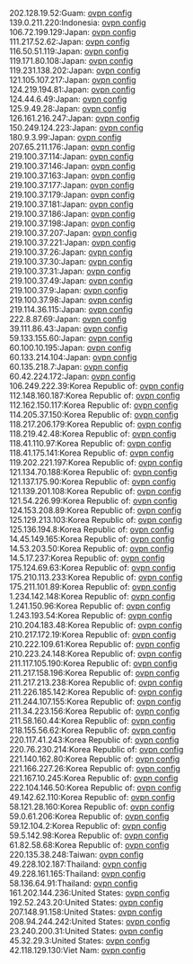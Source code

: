 202.128.19.52:Guam: [ovpn config](vpn/202_128_19_52.ovpn)  
139.0.211.220:Indonesia: [ovpn config](vpn/139_0_211_220.ovpn)  
106.72.199.129:Japan: [ovpn config](vpn/106_72_199_129.ovpn)  
111.217.52.62:Japan: [ovpn config](vpn/111_217_52_62.ovpn)  
116.50.51.119:Japan: [ovpn config](vpn/116_50_51_119.ovpn)  
119.171.80.108:Japan: [ovpn config](vpn/119_171_80_108.ovpn)  
119.231.138.202:Japan: [ovpn config](vpn/119_231_138_202.ovpn)  
121.105.107.217:Japan: [ovpn config](vpn/121_105_107_217.ovpn)  
124.219.194.81:Japan: [ovpn config](vpn/124_219_194_81.ovpn)  
124.44.6.49:Japan: [ovpn config](vpn/124_44_6_49.ovpn)  
125.9.49.28:Japan: [ovpn config](vpn/125_9_49_28.ovpn)  
126.161.216.247:Japan: [ovpn config](vpn/126_161_216_247.ovpn)  
150.249.124.223:Japan: [ovpn config](vpn/150_249_124_223.ovpn)  
180.9.3.99:Japan: [ovpn config](vpn/180_9_3_99.ovpn)  
207.65.211.176:Japan: [ovpn config](vpn/207_65_211_176.ovpn)  
219.100.37.114:Japan: [ovpn config](vpn/219_100_37_114.ovpn)  
219.100.37.146:Japan: [ovpn config](vpn/219_100_37_146.ovpn)  
219.100.37.163:Japan: [ovpn config](vpn/219_100_37_163.ovpn)  
219.100.37.177:Japan: [ovpn config](vpn/219_100_37_177.ovpn)  
219.100.37.179:Japan: [ovpn config](vpn/219_100_37_179.ovpn)  
219.100.37.181:Japan: [ovpn config](vpn/219_100_37_181.ovpn)  
219.100.37.186:Japan: [ovpn config](vpn/219_100_37_186.ovpn)  
219.100.37.198:Japan: [ovpn config](vpn/219_100_37_198.ovpn)  
219.100.37.207:Japan: [ovpn config](vpn/219_100_37_207.ovpn)  
219.100.37.221:Japan: [ovpn config](vpn/219_100_37_221.ovpn)  
219.100.37.26:Japan: [ovpn config](vpn/219_100_37_26.ovpn)  
219.100.37.30:Japan: [ovpn config](vpn/219_100_37_30.ovpn)  
219.100.37.31:Japan: [ovpn config](vpn/219_100_37_31.ovpn)  
219.100.37.49:Japan: [ovpn config](vpn/219_100_37_49.ovpn)  
219.100.37.9:Japan: [ovpn config](vpn/219_100_37_9.ovpn)  
219.100.37.98:Japan: [ovpn config](vpn/219_100_37_98.ovpn)  
219.114.36.115:Japan: [ovpn config](vpn/219_114_36_115.ovpn)  
222.8.87.69:Japan: [ovpn config](vpn/222_8_87_69.ovpn)  
39.111.86.43:Japan: [ovpn config](vpn/39_111_86_43.ovpn)  
59.133.155.60:Japan: [ovpn config](vpn/59_133_155_60.ovpn)  
60.100.10.195:Japan: [ovpn config](vpn/60_100_10_195.ovpn)  
60.133.214.104:Japan: [ovpn config](vpn/60_133_214_104.ovpn)  
60.135.218.7:Japan: [ovpn config](vpn/60_135_218_7.ovpn)  
60.42.224.172:Japan: [ovpn config](vpn/60_42_224_172.ovpn)  
106.249.222.39:Korea Republic of: [ovpn config](vpn/106_249_222_39.ovpn)  
112.148.160.187:Korea Republic of: [ovpn config](vpn/112_148_160_187.ovpn)  
112.162.150.117:Korea Republic of: [ovpn config](vpn/112_162_150_117.ovpn)  
114.205.37.150:Korea Republic of: [ovpn config](vpn/114_205_37_150.ovpn)  
118.217.206.179:Korea Republic of: [ovpn config](vpn/118_217_206_179.ovpn)  
118.219.42.48:Korea Republic of: [ovpn config](vpn/118_219_42_48.ovpn)  
118.41.110.97:Korea Republic of: [ovpn config](vpn/118_41_110_97.ovpn)  
118.41.175.141:Korea Republic of: [ovpn config](vpn/118_41_175_141.ovpn)  
119.202.221.197:Korea Republic of: [ovpn config](vpn/119_202_221_197.ovpn)  
121.134.70.188:Korea Republic of: [ovpn config](vpn/121_134_70_188.ovpn)  
121.137.175.90:Korea Republic of: [ovpn config](vpn/121_137_175_90.ovpn)  
121.139.201.108:Korea Republic of: [ovpn config](vpn/121_139_201_108.ovpn)  
121.54.226.99:Korea Republic of: [ovpn config](vpn/121_54_226_99.ovpn)  
124.153.208.89:Korea Republic of: [ovpn config](vpn/124_153_208_89.ovpn)  
125.129.213.103:Korea Republic of: [ovpn config](vpn/125_129_213_103.ovpn)  
125.136.194.8:Korea Republic of: [ovpn config](vpn/125_136_194_8.ovpn)  
14.45.149.165:Korea Republic of: [ovpn config](vpn/14_45_149_165.ovpn)  
14.53.203.50:Korea Republic of: [ovpn config](vpn/14_53_203_50.ovpn)  
14.5.17.237:Korea Republic of: [ovpn config](vpn/14_5_17_237.ovpn)  
175.124.69.63:Korea Republic of: [ovpn config](vpn/175_124_69_63.ovpn)  
175.210.113.233:Korea Republic of: [ovpn config](vpn/175_210_113_233.ovpn)  
175.211.101.89:Korea Republic of: [ovpn config](vpn/175_211_101_89.ovpn)  
1.234.142.148:Korea Republic of: [ovpn config](vpn/1_234_142_148.ovpn)  
1.241.150.96:Korea Republic of: [ovpn config](vpn/1_241_150_96.ovpn)  
1.243.193.54:Korea Republic of: [ovpn config](vpn/1_243_193_54.ovpn)  
210.204.183.48:Korea Republic of: [ovpn config](vpn/210_204_183_48.ovpn)  
210.217.172.19:Korea Republic of: [ovpn config](vpn/210_217_172_19.ovpn)  
210.222.109.61:Korea Republic of: [ovpn config](vpn/210_222_109_61.ovpn)  
210.223.24.148:Korea Republic of: [ovpn config](vpn/210_223_24_148.ovpn)  
211.117.105.190:Korea Republic of: [ovpn config](vpn/211_117_105_190.ovpn)  
211.217.158.196:Korea Republic of: [ovpn config](vpn/211_217_158_196.ovpn)  
211.217.213.238:Korea Republic of: [ovpn config](vpn/211_217_213_238.ovpn)  
211.226.185.142:Korea Republic of: [ovpn config](vpn/211_226_185_142.ovpn)  
211.244.107.155:Korea Republic of: [ovpn config](vpn/211_244_107_155.ovpn)  
211.34.223.156:Korea Republic of: [ovpn config](vpn/211_34_223_156.ovpn)  
211.58.160.44:Korea Republic of: [ovpn config](vpn/211_58_160_44.ovpn)  
218.155.56.62:Korea Republic of: [ovpn config](vpn/218_155_56_62.ovpn)  
220.117.41.243:Korea Republic of: [ovpn config](vpn/220_117_41_243.ovpn)  
220.76.230.214:Korea Republic of: [ovpn config](vpn/220_76_230_214.ovpn)  
221.140.162.80:Korea Republic of: [ovpn config](vpn/221_140_162_80.ovpn)  
221.166.227.26:Korea Republic of: [ovpn config](vpn/221_166_227_26.ovpn)  
221.167.10.245:Korea Republic of: [ovpn config](vpn/221_167_10_245.ovpn)  
222.104.146.50:Korea Republic of: [ovpn config](vpn/222_104_146_50.ovpn)  
49.142.62.110:Korea Republic of: [ovpn config](vpn/49_142_62_110.ovpn)  
58.121.28.160:Korea Republic of: [ovpn config](vpn/58_121_28_160.ovpn)  
59.0.61.206:Korea Republic of: [ovpn config](vpn/59_0_61_206.ovpn)  
59.12.104.2:Korea Republic of: [ovpn config](vpn/59_12_104_2.ovpn)  
59.5.142.98:Korea Republic of: [ovpn config](vpn/59_5_142_98.ovpn)  
61.82.58.68:Korea Republic of: [ovpn config](vpn/61_82_58_68.ovpn)  
220.135.38.248:Taiwan: [ovpn config](vpn/220_135_38_248.ovpn)  
49.228.102.187:Thailand: [ovpn config](vpn/49_228_102_187.ovpn)  
49.228.161.165:Thailand: [ovpn config](vpn/49_228_161_165.ovpn)  
58.136.64.91:Thailand: [ovpn config](vpn/58_136_64_91.ovpn)  
161.202.144.236:United States: [ovpn config](vpn/161_202_144_236.ovpn)  
192.52.243.20:United States: [ovpn config](vpn/192_52_243_20.ovpn)  
207.148.91.158:United States: [ovpn config](vpn/207_148_91_158.ovpn)  
208.94.244.242:United States: [ovpn config](vpn/208_94_244_242.ovpn)  
23.240.200.31:United States: [ovpn config](vpn/23_240_200_31.ovpn)  
45.32.29.3:United States: [ovpn config](vpn/45_32_29_3.ovpn)  
42.118.129.130:Viet Nam: [ovpn config](vpn/42_118_129_130.ovpn)  
